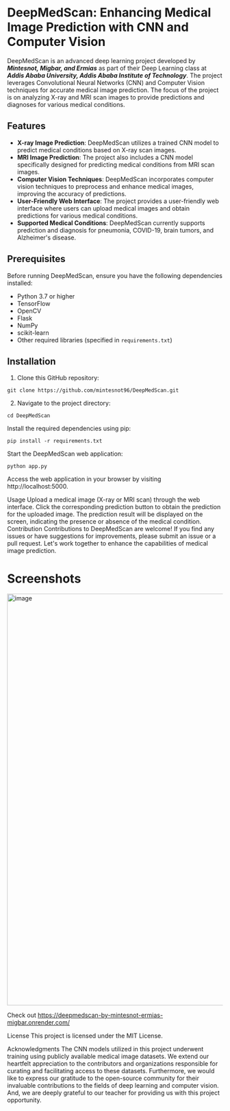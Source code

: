 # DeepMedScan: Enhancing Medical Image Prediction with CNN and Computer Vision

DeepMedScan is an advanced deep learning project developed by ***Mintesnot, Migbar, and Ermias*** as part of their Deep Learning class at ***Addis Ababa University, Addis Ababa Institute of Technology***. The project leverages Convolutional Neural Networks (CNN) and Computer Vision techniques for accurate medical image prediction. The focus of the project is on analyzing X-ray and MRI scan images to provide predictions and diagnoses for various medical conditions.

## Features

- **X-ray Image Prediction**: DeepMedScan utilizes a trained CNN model to predict medical conditions based on X-ray scan images.
- **MRI Image Prediction**: The project also includes a CNN model specifically designed for predicting medical conditions from MRI scan images.
- **Computer Vision Techniques**: DeepMedScan incorporates computer vision techniques to preprocess and enhance medical images, improving the accuracy of predictions.
- **User-Friendly Web Interface**: The project provides a user-friendly web interface where users can upload medical images and obtain predictions for various medical conditions.
- **Supported Medical Conditions**: DeepMedScan currently supports prediction and diagnosis for pneumonia, COVID-19, brain tumors, and Alzheimer's disease.

## Prerequisites

Before running DeepMedScan, ensure you have the following dependencies installed:

- Python 3.7 or higher
- TensorFlow
- OpenCV
- Flask
- NumPy
- scikit-learn
- Other required libraries (specified in `requirements.txt`)

## Installation

1. Clone this GitHub repository:

 ```
git clone https://github.com/mintesnot96/DeepMedScan.git
```
2. Navigate to the project directory:
  ```
cd DeepMedScan
```
Install the required dependencies using pip:

```
pip install -r requirements.txt
```
Start the DeepMedScan web application:

```
python app.py
```
Access the web application in your browser by visiting http://localhost:5000.

Usage
Upload a medical image (X-ray or MRI scan) through the web interface.
Click the corresponding prediction button to obtain the prediction for the uploaded image.
The prediction result will be displayed on the screen, indicating the presence or absence of the medical condition.
Contribution
Contributions to DeepMedScan are welcome! If you find any issues or have suggestions for improvements, please submit an issue or a pull request. Let's work together to enhance the capabilities of medical image prediction.
 

# Screenshots
<img width="960" alt="image" src="https://github.com/mintesnot96/DeepMedScan/assets/96992238/2b4a92f0-7fd1-4774-bcac-459f259f3005">



Check out https://deepmedscan-by-mintesnot-ermias-migbar.onrender.com/


License
This project is licensed under the MIT License.

Acknowledgments
The CNN models utilized in this project underwent training using publicly available medical image datasets. We extend our heartfelt appreciation to the contributors and organizations responsible for curating and facilitating access to these datasets. Furthermore, we would like to express our gratitude to the open-source community for their invaluable contributions to the fields of deep learning and computer vision. And, we are deeply grateful to our teacher for providing us with this project opportunity.
